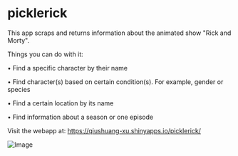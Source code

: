 # picklerick

This app scraps and returns information about the animated show "Rick and Morty".

Things you can do with it:

• Find a specific character by their name

• Find character(s) based on certain condition(s). For example, gender or species

• Find a certain location by its name

• Find information about a season or one episode


Visit the webapp at: https://qiushuang-xu.shinyapps.io/picklerick/

![Image](https://www.nme.com/wp-content/uploads/2020/04/rick-and-morty-season-4.jpg)
